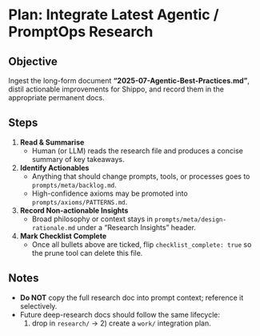 <!--
title: Integrate 2025-07 Agentic Best Practices Research
description: Plan for consuming latest research, updating prompts, and deciding what to action.
status: in-progress                           # in-progress | review | done
checklist:
  - Long-form research file placed in research/ and committed
  - Prompt team (or Shippo) has read the doc and extracted actionable items
  - Actionable items added to prompts/meta/backlog.md
  - Non-actionable insights noted in design-rationale.md
checklist_complete: false
remove_when: checklist_complete==true
-->

# Plan: Integrate Latest Agentic / PromptOps Research

## Objective
Ingest the long-form document **“2025-07-Agentic-Best-Practices.md”**, distil actionable improvements for Shippo, and record them in the appropriate permanent docs.

## Steps
1. **Read & Summarise**  
   - Human (or LLM) reads the research file and produces a concise summary of key takeaways.
2. **Identify Actionables**  
   - Anything that should change prompts, tools, or processes goes to `prompts/meta/backlog.md`.
   - High-confidence axioms may be promoted into `prompts/axioms/PATTERNS.md`.
3. **Record Non-actionable Insights**  
   - Broad philosophy or context stays in `prompts/meta/design-rationale.md` under a “Research Insights” header.
4. **Mark Checklist Complete**  
   - Once all bullets above are ticked, flip `checklist_complete: true` so the prune tool can delete this file.

## Notes
- **Do NOT** copy the full research doc into prompt context; reference it selectively.  
- Future deep-research docs should follow the same lifecycle:  
  1) drop in `research/` → 2) create a `work/` integration plan.
